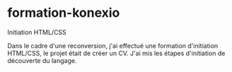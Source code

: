 # formation-konexio
Initiation HTML/CSS

Dans le cadre d'une reconversion, j'ai effectué une formation d'initiation HTML/CSS, le projet était de créer un CV. J'ai mis les étapes d'initiation de découverte du langage.
